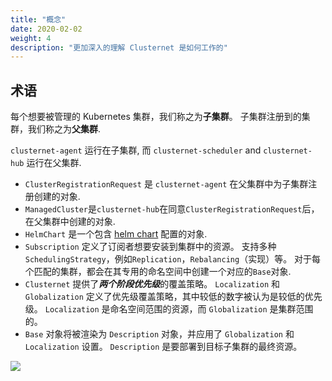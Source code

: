 ```yaml
---
title: "概念"
date: 2020-02-02
weight: 4
description: "更加深入的理解 Clusternet 是如何工作的"
---
```


## 术语

每个想要被管理的 Kubernetes 集群，我们称之为**子集群**。 子集群注册到的集群，我们称之为**父集群**.

`clusternet-agent` 运行在子集群, 而 `clusternet-scheduler` and `clusternet-hub` 运行在父集群.

- `ClusterRegistrationRequest` 是 `clusternet-agent` 在父集群中为子集群注册创建的对象.
- `ManagedCluster`是`clusternet-hub`在同意`ClusterRegistrationRequest`后，在父集群中创建的对象.
- `HelmChart` 是一个包含 [helm chart](https://helm.sh/docs/topics/charts/) 配置的对象.
- `Subscription` 定义了订阅者想要安装到集群中的资源。 支持多种`SchedulingStrategy`，例如`Replication`，`Rebalancing`（实现）等。
  对于每个匹配的集群，都会在其专用的命名空间中创建一个对应的`Base`对象.
- `Clusternet` 提供了***两个阶段优先级***的覆盖策略。
  `Localization` 和 `Globalization` 定义了优先级覆盖策略，其中较低的数字被认为是较低的优先级。
  `Localization` 是命名空间范围的资源，而 `Globalization` 是集群范围的。
- `Base` 对象将被渲染为 `Description` 对象，并应用了 `Globalization` 和 `Localization` 设置。
  `Description` 是要部署到目标子集群的最终资源。

![](/images/clusternet-apps-concepts.png)
